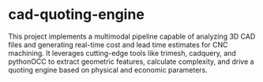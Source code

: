 # cad-quoting-engine
This project implements a multimodal pipeline capable of analyzing 3D CAD files and generating real-time cost and lead time estimates for CNC machining. It leverages cutting-edge tools like trimesh, cadquery, and pythonOCC to extract geometric features, calculate complexity, and drive a quoting engine based on physical and economic parameters. 
